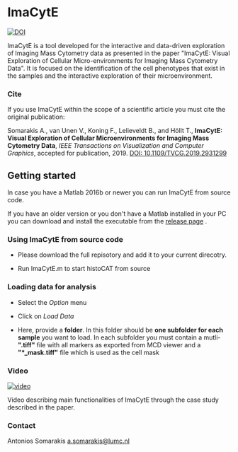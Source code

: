 ﻿# ImaCytE

[![DOI](https://zenodo.org/badge/197559881.svg)](https://zenodo.org/badge/latestdoi/197559881)

ImaCytE is a tool developed for the interactive and data-driven exploration of Imaging Mass Cytometry data as presented in the paper "ImaCytE: Visual Exploration of Cellular Micro-environments for Imaging Mass Cytometry Data". 
It is focused on the identification of the cell phenotypes that exist in the samples and the interactive exploration of their microenvironment. 

### Cite
If you use ImaCytE within the scope of a scientific article you must cite the original publication:

Somarakis A., van Unen V., Koning F., Lelieveldt B., and Höllt T., __ImaCytE: Visual Exploration of Cellular Microenvironments for Imaging Mass Cytometry Data__, _IEEE Transactions on Visualization and Computer Graphics_, accepted for publication, 2019. [DOI: 10.1109/TVCG.2019.2931299](https://dx.doi.org/10.1109/TVCG.2019.2931299)
## Getting started

In case you have a Matlab 2016b or newer you can run ImaCytE from source code. 

If you have an older version or you don't have a Matlab installed in your PC you can download and install the executable from the [release page](https://github.com/biovault/ImaCytE/releases) .

### Using ImaCytE from source code

* Please download the full repisotory and add it to your current direcotry. 

* Run ImaCytE.m to start histoCAT from source

### Loading data for analysis 

* Select the _Option_ menu

* Click on _Load Data_

* Here, provide a **folder**. 
In this folder should be **one subfolder for each sample** you want to load. 
In each subfolder you must contain a mutli-**".tiff"** file with all markers as exported from MCD viewer and a **"*_mask.tiff"** file which is used as the cell mask


### Video

[![video](https://www.lcbc.nl/assets/papers/2019_imacyte/2019_imacyte.png)](https://vimeo.com/367029751)

Video describing main functionalities of ImaCytE through the case study described in the paper.

### Contact

Antonios Somarakis a.somarakis@lumc.nl
